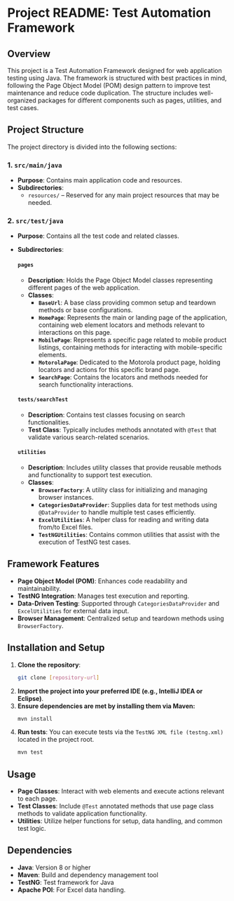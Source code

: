 # Project README: Test Automation Framework

## Overview
This project is a Test Automation Framework designed for web application testing using Java. The framework is structured with best practices in mind, following the Page Object Model (POM) design pattern to improve test maintenance and reduce code duplication. The structure includes well-organized packages for different components such as pages, utilities, and test cases.

## Project Structure
The project directory is divided into the following sections:

### 1. `src/main/java`
- **Purpose**: Contains main application code and resources.
- **Subdirectories**: 
  - `resources/` – Reserved for any main project resources that may be needed.

### 2. `src/test/java`
- **Purpose**: Contains all the test code and related classes.
- **Subdirectories**:
  
  #### `pages`
  - **Description**: Holds the Page Object Model classes representing different pages of the web application.
  - **Classes**:
    - **`BaseUrl`**: A base class providing common setup and teardown methods or base configurations.
    - **`HomePage`**: Represents the main or landing page of the application, containing web element locators and methods relevant to interactions on this page.
    - **`MobilePage`**: Represents a specific page related to mobile product listings, containing methods for interacting with mobile-specific elements.
    - **`MotorolaPage`**: Dedicated to the Motorola product page, holding locators and actions for this specific brand page.
    - **`SearchPage`**: Contains the locators and methods needed for search functionality interactions.

  #### `tests/searchTest`
  - **Description**: Contains test classes focusing on search functionalities.
  - **Test Class**: Typically includes methods annotated with `@Test` that validate various search-related scenarios.

  #### `utilities`
  - **Description**: Includes utility classes that provide reusable methods and functionality to support test execution.
  - **Classes**:
    - **`BrowserFactory`**: A utility class for initializing and managing browser instances.
    - **`CategoriesDataProvider`**: Supplies data for test methods using `@DataProvider` to handle multiple test cases efficiently.
    - **`ExcelUtilities`**: A helper class for reading and writing data from/to Excel files.
    - **`TestNGUtilities`**: Contains common utilities that assist with the execution of TestNG test cases.

## Framework Features
- **Page Object Model (POM)**: Enhances code readability and maintainability.
- **TestNG Integration**: Manages test execution and reporting.
- **Data-Driven Testing**: Supported through `CategoriesDataProvider` and `ExcelUtilities` for external data input.
- **Browser Management**: Centralized setup and teardown methods using `BrowserFactory`.

## Installation and Setup
1. **Clone the repository**:
   ```bash
   git clone [repository-url]
2. **Import the project into your preferred IDE (e.g., IntelliJ IDEA or Eclipse)**.
3. **Ensure dependencies are met by installing them via Maven:**
   ```bash
   mvn install
4. **Run tests**: You can execute tests via the `TestNG XML file (testng.xml)` located in the project root.
   ```bash
   mvn test

## Usage
- **Page Classes**: Interact with web elements and execute actions relevant to each page.
- **Test Classes**: Include `@Test` annotated methods that use page class methods to validate application functionality.
- **Utilities**: Utilize helper functions for setup, data handling, and common test logic.

## Dependencies
- **Java**: Version 8 or higher
- **Maven**: Build and dependency management tool
- **TestNG**: Test framework for Java
- **Apache POI**: For Excel data handling.

